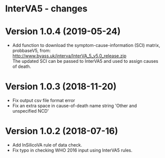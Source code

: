 # InterVA5 - changes

Version 1.0.4 (2019-05-24) 
==========================
* Add function to download the symptom-cause-information (SCI) matrix, probbaseV5, from:
  http://www.byass.uk/interva/InterVA_5_v5.0_release.zip  
  The updated SCI can be passed to InterVA5 and used to assign causes of death.

Version 1.0.3 (2018-11-20) 
==========================
* Fix output csv file format error
* Fix an extra space in cause-of-death name string 'Other and unspecified NCD'

Version 1.0.2 (2018-07-16)
==========================
* Add InSilicoVA rule of data check.
* Fix typo in checking WHO 2016 input using InterVA5 rules.
